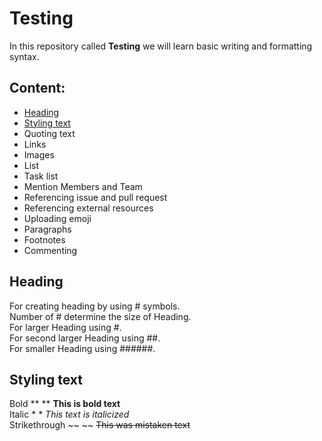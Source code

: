 # Testing
In this repository called **Testing** we will learn basic writing and formatting syntax. 


## Content:

- [Heading](#Heading)
- [Styling text](#Styling_text)
- Quoting text
- Links
- Images
- List
- Task list
- Mention Members and Team
- Referencing issue and pull request
- Referencing external resources
- Uploading emoji
- Paragraphs
- Footnotes
- Commenting 

## Heading

For creating heading by using # symbols.<br/>
Number of # determine the size of Heading.<br/>
For larger Heading using #.<br/>
For second larger Heading using ##.<br/>
For smaller Heading using ######.<br/>

## Styling text

Bold       ** **         **This is bold text**<br/>
Italic   * *            *This text is italicized*<br/>
Strikethrough    ~~ ~~      ~~This was mistaken text~~<br/>
